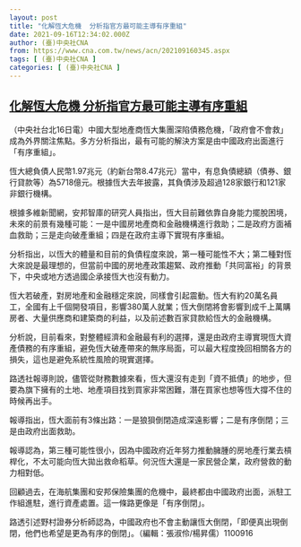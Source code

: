 ```yaml
---
layout: post
title: "化解恆大危機  分析指官方最可能主導有序重組"
date: 2021-09-16T12:34:02.000Z
author: (臺)中央社CNA
from: https://www.cna.com.tw/news/acn/202109160345.aspx
tags: [ (臺)中央社CNA ]
categories: [ (臺)中央社CNA ]
---
```

<!--1631795642000-->
[化解恆大危機  分析指官方最可能主導有序重組](https://www.cna.com.tw/news/acn/202109160345.aspx)
------

<div>
<div></div><div class="paragraph"><p>（中央社台北16日電）中國大型地產商恆大集團深陷債務危機，「政府會不會救」成為外界關注焦點。多方分析指出，最有可能的解決方案是由中國政府出面進行「有序重組」。</p><p>恆大總負債人民幣1.97兆元（約新台幣8.47兆元）當中，有息負債總額（債券、銀行貸款等）為5718億元。根據恆大去年披露，其負債涉及超過128家銀行和121家非銀行機構。</p><p>根據多維新聞網，安邦智庫的研究人員指出，恆大目前難依靠自身能力擺脫困境，未來的前景有幾種可能：一是中國房地產商和金融機構進行救助；二是政府方面補血救助；三是走向破產重組；四是在政府主導下實現有序重組。</p><p>分析指出，以恆大的體量和目前的負債程度來說，第一種可能性不大；第二種對恆大來說是最理想的，但當前中國的房地產政策趨緊、政府推動「共同富裕」的背景下，中央或地方透過國企承接恆大也沒有動力。</p><p>恆大若破產，對房地產和金融穩定來說，同樣會引起震動。恆大有約20萬名員工，全國有上千個開發項目，影響380萬人就業；恆大倒閉將會影響到成千上萬購房者、大量供應商和建築商的利益，以及前述數百家貸款給恆大的金融機構。</p><p>分析說，目前看來，對整體經濟和金融最有利的選擇，還是由政府主導實現恆大資產債務的有序重組，避免恆大破產帶來的無序局面，可以最大程度挽回相關各方的損失，這也是避免系統性風險的現實選擇。</p><p>路透社報導則說，儘管從財務數據來看，恆大還沒有走到「資不抵債」的地步，但要為旗下擁有的土地、地產項目找到買家非常困難，潛在買家也想等恆大撐不住的時候再出手。</p><p>報導指出，恆大面前有3條出路：一是狼狽倒閉造成深遠影響；二是有序倒閉；三是由政府出面救助。</p><p>報導認為，第三種可能性很小，因為中國政府近年努力推動臃腫的房地產行業去槓桿化，不太可能向恆大拋出救命稻草。何況恆大還是一家民營企業，政府營救的動力相對低。</p><p>回顧過去，在海航集團和安邦保險集團的危機中，最終都由中國政府出面，派駐工作組進駐，進行資產處置。這一條路更像是「有序倒閉」。</p><p>路透引述野村證券分析師認為，中國政府也不會主動讓恆大倒閉，「即便真出現倒閉，他們也希望是更為有序的倒閉」。（編輯：張淑伶/楊昇儒）1100916</p></div>
</div>
